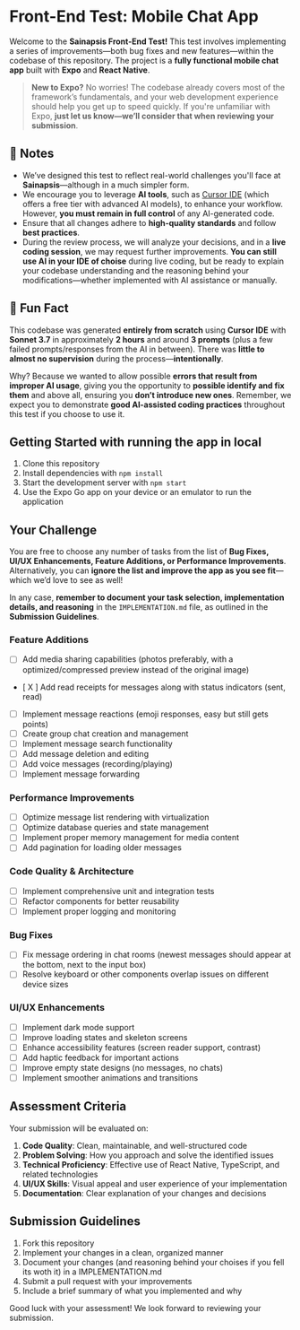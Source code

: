 # Front-End Test: Mobile Chat App

Welcome to the **Sainapsis Front-End Test!** This test involves implementing a series of improvements—both bug fixes and new features—within the codebase of this repository. The project is a **fully functional mobile chat app** built with **Expo** and **React Native**.

> **New to Expo?** No worries! The codebase already covers most of the framework’s fundamentals, and your web development experience should help you get up to speed quickly. If you're unfamiliar with Expo, **just let us know—we’ll consider that when reviewing your submission**.

## 📌 Notes

- We’ve designed this test to reflect real-world challenges you'll face at **Sainapsis**—although in a much simpler form.
- We encourage you to leverage **AI tools**, such as [Cursor IDE](https://cursor.sh) (which offers a free tier with advanced AI models), to enhance your workflow. However, **you must remain in full control** of any AI-generated code.
- Ensure that all changes adhere to **high-quality standards** and follow **best practices**.
- During the review process, we will analyze your decisions, and in a **live coding session**, we may request further improvements. **You can still use AI in your IDE of choise** during live coding, but be ready to explain your codebase understanding and the reasoning behind your modifications—whether implemented with AI assistance or manually.

## 🎉 Fun Fact

This codebase was generated **entirely from scratch** using **Cursor IDE** with **Sonnet 3.7** in approximately **2 hours** and around **3 prompts** (plus a few failed prompts/responses from the AI in between). There was **little to almost no supervision** during the process—**intentionally**.

Why? Because we wanted to allow possible **errors that result from improper AI usage**, giving you the opportunity to **possible identify and fix them** and above all, ensuring you **don’t introduce new ones**. Remember, we expect you to demonstrate **good AI-assisted coding practices** throughout this test if you choose to use it.

## Getting Started with running the app in local

1. Clone this repository
2. Install dependencies with `npm install`
3. Start the development server with `npm start`
4. Use the Expo Go app on your device or an emulator to run the application

## Your Challenge

You are free to choose any number of tasks from the list of **Bug Fixes, UI/UX Enhancements, Feature Additions, or Performance Improvements**. Alternatively, you can **ignore the list and improve the app as you see fit**—which we’d love to see as well!  

In any case, **remember to document your task selection, implementation details, and reasoning** in the `IMPLEMENTATION.md` file, as outlined in the **Submission Guidelines**.

### Feature Additions

- [ ] Add media sharing capabilities (photos preferably, with a optimized/compressed preview instead of the original image)
- [ X ] Add read receipts for messages along with status indicators (sent, read)
- [ ] Implement message reactions (emoji responses, easy but still gets points)
- [ ] Create group chat creation and management
- [ ] Implement message search functionality
- [ ] Add message deletion and editing
- [ ] Add voice messages (recording/playing)
- [ ] Implement message forwarding

### Performance Improvements

- [ ] Optimize message list rendering with virtualization
- [ ] Optimize database queries and state management
- [ ] Implement proper memory management for media content
- [ ] Add pagination for loading older messages

### Code Quality & Architecture

- [ ] Implement comprehensive unit and integration tests
- [ ] Refactor components for better reusability
- [ ] Implement proper logging and monitoring

### Bug Fixes

- [ ] Fix message ordering in chat rooms (newest messages should appear at the bottom, next to the input box)
- [ ] Resolve keyboard or other components overlap issues on different device sizes

### UI/UX Enhancements

- [ ] Implement dark mode support
- [ ] Improve loading states and skeleton screens
- [ ] Enhance accessibility features (screen reader support, contrast)
- [ ] Add haptic feedback for important actions
- [ ] Improve empty state designs (no messages, no chats)
- [ ] Implement smoother animations and transitions

## Assessment Criteria

Your submission will be evaluated on:

1. **Code Quality**: Clean, maintainable, and well-structured code
2. **Problem Solving**: How you approach and solve the identified issues
3. **Technical Proficiency**: Effective use of React Native, TypeScript, and related technologies
4. **UI/UX Skills**: Visual appeal and user experience of your implementation
5. **Documentation**: Clear explanation of your changes and decisions

## Submission Guidelines

1. Fork this repository
2. Implement your changes in a clean, organized manner
3. Document your changes (and reasoning behind your choises if you fell its woth it) in a IMPLEMENTATION.md
4. Submit a pull request with your improvements
5. Include a brief summary of what you implemented and why

Good luck with your assessment! We look forward to reviewing your submission.
